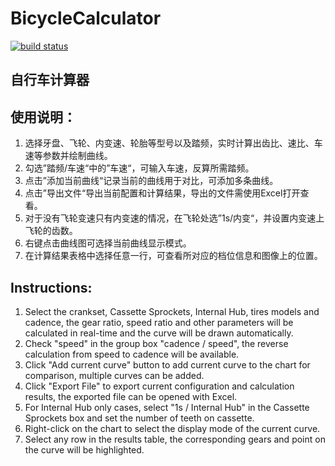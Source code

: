 # BicycleCalculator

[![build status](http://neocosmical.eicp.net:30000/neocosmical/BicycleCalculator/badges/master/build.svg)](http://neocosmical.eicp.net:30000/neocosmical/BicycleCalculator/commits/master)

## 自行车计算器

## 使用说明：
1. 选择牙盘、飞轮、内变速、轮胎等型号以及踏频，实时计算出齿比、速比、车速等参数并绘制曲线。
2. 勾选”踏频/车速“中的”车速“，可输入车速，反算所需踏频。
3. 点击”添加当前曲线“记录当前的曲线用于对比，可添加多条曲线。
4. 点击”导出文件“导出当前配置和计算结果，导出的文件需使用Excel打开查看。
5. 对于没有飞轮变速只有内变速的情况，在飞轮处选”1s/内变“，并设置内变速上飞轮的齿数。
6. 右键点击曲线图可选择当前曲线显示模式。
7. 在计算结果表格中选择任意一行，可查看所对应的档位信息和图像上的位置。

## Instructions:
1. Select the crankset, Cassette Sprockets, Internal Hub, tires models and cadence, the gear ratio, speed ratio and other parameters will be calculated in real-time and the curve will be drawn automatically.
2. Check "speed" in the group box "cadence / speed", the reverse calculation from speed to cadence will be available.
3. Click "Add current curve" button to add current curve to the chart for comparison, multiple curves can be added.
4. Click "Export File" to export current configuration and calculation results, the exported file can be opened with Excel.
5. For Internal Hub only cases, select "1s /  Internal Hub" in the Cassette Sprockets box and set the number of teeth on cassette.
6. Right-click on the chart to select the display mode of the current curve.
7. Select any row in the results table, the corresponding gears and point on the curve will be highlighted.

